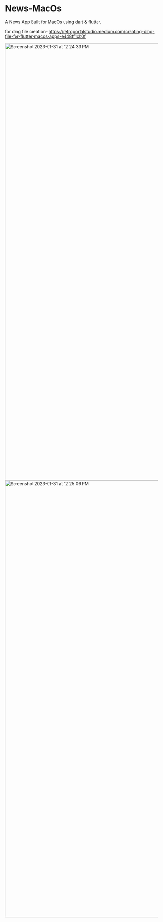 # News-MacOs

A News App Built for MacOs using dart & flutter.


for dmg file creation-
https://retroportalstudio.medium.com/creating-dmg-file-for-flutter-macos-apps-e448ff1cb0f

<img width="1440" alt="Screenshot 2023-01-31 at 12 24 33 PM" src="https://user-images.githubusercontent.com/88472584/215689101-cb80d908-51bb-4fac-9b02-4b990a3db796.png">


<img width="1440" alt="Screenshot 2023-01-31 at 12 25 06 PM" src="https://user-images.githubusercontent.com/88472584/215689040-f47fc2f7-08ec-459e-a055-a585af945974.png">

